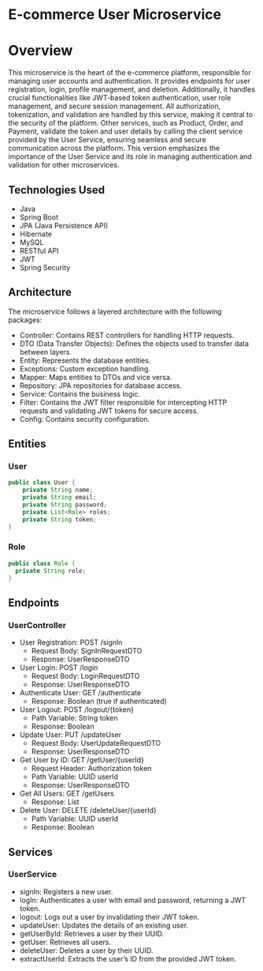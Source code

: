 # E-commerce User Microservice

# Overview

This microservice is the heart of the e-commerce platform, responsible for managing user accounts and authentication. It provides endpoints for user registration, login, profile management, and deletion. Additionally, it handles crucial functionalities like JWT-based token authentication, user role management, and secure session management.
All authorization, tokenization, and validation are handled by this service, making it central to the security of the platform. Other services, such as Product, Order, and Payment, validate the token and user details by calling the client service provided by the User Service, ensuring seamless and secure communication across the platform.
This version emphasizes the importance of the User Service and its role in managing authentication and validation for other microservices.

## Technologies Used
* Java
* Spring Boot
* JPA (Java Persistence API)
* Hibernate
* MySQL
* RESTful API
* JWT
* Spring Security

## Architecture
The microservice follows a layered architecture with the following packages:
* Controller: Contains REST controllers for handling HTTP requests.
* DTO (Data Transfer Objects): Defines the objects used to transfer data between layers.
* Entity: Represents the database entities.
* Exceptions: Custom exception handling.
* Mapper: Maps entities to DTOs and vice versa.
* Repository: JPA repositories for database access.
* Service: Contains the business logic.
* Filter: Contains the JWT filter responsible for intercepting HTTP requests and validating JWT tokens for secure access.
* Config: Contains security configuration.

## Entities
### User
```Java
public class User {
    private String name;
    private String email;
    private String password;
    private List<Role> roles;
    private String token;
}
```

### Role
``` Java
public class Role {
  private String role;
}
```

## Endpoints

### UserController
* User Registration: POST /signIn
  - Request Body: SignInRequestDTO
  - Response: UserResponseDTO
* User Login: POST /login
  -	Request Body: LoginRequestDTO
  -	Response: UserResponseDTO
* Authenticate User: GET /authenticate
  -	Response: Boolean (true if authenticated)
* User Logout: POST /logout/{token}
  -	Path Variable: String token
  -	Response: Boolean
* Update User: PUT /updateUser
  - Request Body: UserUpdateRequestDTO
  - Response: UserResponseDTO
* Get User by ID: GET /getUser/{userId}
  - Request Header: Authorization token
  - Path Variable: UUID userId
  - Response: UserResponseDTO
* Get All Users: GET /getUsers
  - Response: List<UserResponseDTO>
* Delete User: DELETE /deleteUser/{userId}
  - Path Variable: UUID userId
  - Response: Boolean

## Services

### UserService
* signIn: Registers a new user.
* logIn: Authenticates a user with email and password, returning a JWT token.
* logout: Logs out a user by invalidating their JWT token.
* updateUser: Updates the details of an existing user.
* getUserById: Retrieves a user by their UUID.
* getUser: Retrieves all users.
* deleteUser: Deletes a user by their UUID.
* extractUserId: Extracts the user’s ID from the provided JWT token.

